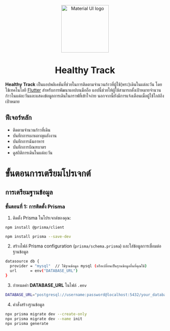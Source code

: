 <p align="center">
<img width="150" height="150" src="https://apipic.bxoks.online/public/uploads/dMSNqtLW6fEl_WCFyd3zc.png" alt="Material UI logo"></a>
</p>
<h1 align="center">Healthy Track</h1>


**Healthy Track**   เป็นแอปพลิเคชันที่ช่วยในการติดตามจำนวนก้าวที่ผู้ใช้(พระ)เดินในแต่ละวัน โดยใช้เทคโนโลยี [Flutter](https://flutter.dev/) สำหรับการพัฒนาแอปบนมือถือ แอปนี้ช่วยให้ผู้ใช้สามารถตั้งเป้าหมายจำนวนก้าวในแต่ละวันและแสดงข้อมูลการเดินในกราฟที่เข้าใจง่าย นอกจากนี้ยังมีการแจ้งเตือนเมื่อผู้ใช้ใกล้ถึงเป้าหมาย 


## **ฟีเจอร์หลัก**
 - ติดตามจำนวนก้าวที่เดิน 
 - บันทึกการเผาผลาญผลังงาน
 - บันทึกการฉันอาหาร
 - บันทึกการบิณฑบาตร
 - ดูสถิติการเดินในแต่ละวัน 

# ขั้นตอนการเตรียมโปรเจกต์

## การเตรียมฐานข้อมูล
### ขั้นตอนที่ 1: การติดตั้ง Prisma 
1. ติดตั้ง Prisma ในโปรเจกต์ของคุณ: 
```bash 
npm install @prisma/client 
```
```bash
npm install prisma --save-dev
```

2. สร้างไฟล์ Prisma configuration (`prisma/schema.prisma`) และใส่ข้อมูลการเชื่อมต่อฐานข้อมูล
```bash
datasource db {
  provider = "mysql"  // ใช้ฐานข้อมูล mysql (หรือเปลี่ยนเป็นฐานข้อมูลอื่นที่คุณใช้)
  url      = env("DATABASE_URL")
}
```
3. กำหนดค่า **DATABASE_URL** ในไฟล์ `.env`

```bash
DATABASE_URL="postgresql://username:password@localhost:5432/your_database_name"
```
4. คำสั่งสร้างฐานข้อมูล
```bash
npx prisma migrate dev --create-only
npx prisma migrate dev --name init
npx prisma generate
```
